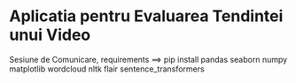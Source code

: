 # Aplicatia pentru Evaluarea Tendintei unui Video
 Sesiune de Comunicare,
 requirements ==> pip install pandas seaborn numpy matplotlib wordcloud nltk flair sentence_transformers
